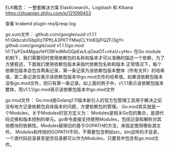 ELK概念：
一整套解决方案
Elasticsearch，Logstash 和 Kibana
https://zhuanlan.zhihu.com/p/121099453


查看 krakend plugin req与resp log

go.sum文件：
github.com/google/uuid v1.1.1 h1:Gkbcsh/GbpXz7lPftLA3P6TYMwjCLYm83jiFQZF/3gY=  
github.com/google/uuid v1.1.1/go.mod h1:TIyPZe4MgqvfeYDBFedMoGGpEw/LqOeaOT+nhxU+yHo=
在Go module机制下，我们需要同时使用依赖包的名称和版本才可以准确的描述一个依赖，为了方便叙述，下面我们使用依赖包版本来指代依赖包名称和版本
正常情况下，每个依赖包版本会包含两条记录，第一条记录为该依赖包版本整体（所有文件）的哈希值，第二条记录仅表示该依赖包版本中go.mod文件的哈希值，如果该依赖包版本没有go.mod文件，则只有第一条记录。如上面的例子中，v1.1.1表示该依赖包版本整体，而v1.1.1/go.mod表示该依赖包版本中go.mod文件

go.mod文件：
Go.mod是Golang1.11版本新引入的官方包管理工具用于解决之前没有地方记录依赖包具体版本的问题，方便依赖包的管理。
Go.mod其实就是一个Modules，关于Modules的官方定义为：
Modules是相关Go包的集合，是源代码交换和版本控制的单元。go命令直接支持使用Modules，包括记录和解析对其他模块的依赖性。Modules替换旧的基于GOPATH的方法，来指定使用哪些源文件。
Modules和传统的GOPATH不同，不需要包含例如src，bin这样的子目录，一个源代码目录甚至是空目录都可以作为Modules，只要其中包含有go.mod文件。